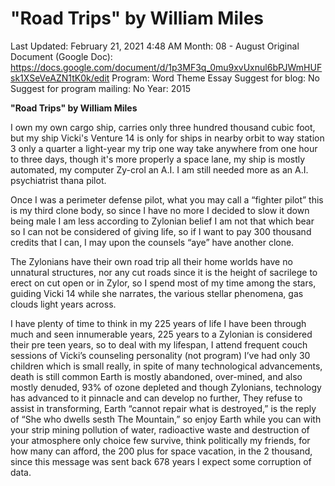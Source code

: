 # "Road Trips" by William Miles

Last Updated: February 21, 2021 4:48 AM
Month: 08 - August
Original Document (Google Doc): https://docs.google.com/document/d/1p3MF3q_0mu9xvUxnul6bPJWmHUFsk1XSeVeAZN1tK0k/edit
Program: Word Theme Essay
Suggest for blog: No
Suggest for program mailing: No
Year: 2015

**"Road Trips" by William Miles**

I own my own cargo ship, carries only three hundred thousand cubic foot, but my ship Vicki's Venture 14 is only for ships in nearby orbit to way station 3 only a quarter a light-year my trip one way take anywhere from one hour to three days, though it's more properly a space lane, my ship is mostly automated, my computer Zy-crol an A.I. I am still needed more as an A.I. psychiatrist thana pilot.

Once I was a perimeter defense pilot, what you may call a “fighter pilot” this is my third clone body, so since I have no more I decided to slow it down being male I am less according to Zylonian belief I am not that which bear so I can not be considered of giving life, so if I want to pay 300 thousand credits that I can, I may upon the counsels “aye” have another clone.

The Zylonians have their own road trip all their home worlds have no unnatural structures, nor any cut roads since it is the height of sacrilege to erect on cut open or in Zylor, so I spend most of my time among the stars, guiding Vicki 14 while she narrates, the various stellar phenomena, gas clouds light years across.

I have plenty of time to think in my 225 years of life I have been through much and seen innumerable years, 225 years to a Zylonian is considered their pre teen years, so to deal with my lifespan, I attend frequent couch sessions of Vicki’s counseling personality (not program) I’ve had only 30 children which is small really, in spite of many technological advancements, death is still common Earth is mostly abandoned, over-mined, and also mostly denuded, 93% of ozone depleted and though Zylonians, technology has advanced to it pinnacle and can develop no further, They refuse to assist in transforming, Earth “cannot repair what is destroyed,” is the reply of “She who dwells sesth The Mountain,” so enjoy Earth while you can with your strip mining pollution of water, radioactive waste and destruction of your atmosphere only choice few survive, think politically my friends, for how many can afford, the 200 plus for space vacation, in the 2 thousand, since this message was sent back 678 years I expect some corruption of data.